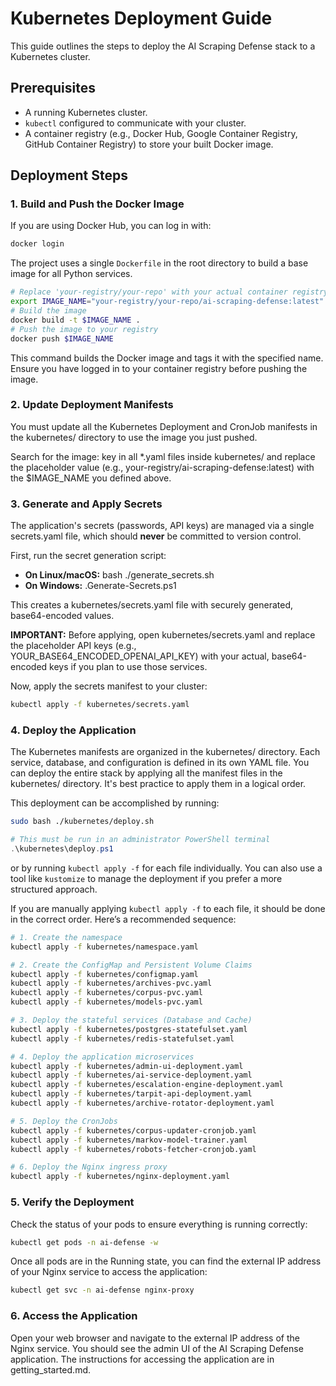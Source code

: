 # Kubernetes Deployment Guide

This guide outlines the steps to deploy the AI Scraping Defense stack to a Kubernetes cluster.

## Prerequisites

- A running Kubernetes cluster.  
- `kubectl` configured to communicate with your cluster.  
- A container registry (e.g., Docker Hub, Google Container Registry, GitHub Container Registry) to store your built Docker image.

## Deployment Steps

### 1. Build and Push the Docker Image

If you are using Docker Hub, you can log in with:

``` bash
docker login
```

The project uses a single `Dockerfile` in the root directory to build a base image for all Python services.

```bash  
# Replace 'your-registry/your-repo' with your actual container registry path  
export IMAGE_NAME="your-registry/your-repo/ai-scraping-defense:latest"
# Build the image  
docker build -t $IMAGE_NAME .
# Push the image to your registry  
docker push $IMAGE_NAME
```

This command builds the Docker image and tags it with the specified name. Ensure you have logged in to your container registry before pushing the image.

### **2. Update Deployment Manifests**

You must update all the Kubernetes Deployment and CronJob manifests in the kubernetes/ directory to use the image you just pushed.

Search for the image: key in all *.yaml files inside kubernetes/ and replace the placeholder value (e.g., your-registry/ai-scraping-defense:latest) with the $IMAGE_NAME you defined above.

### **3. Generate and Apply Secrets**

The application's secrets (passwords, API keys) are managed via a single secrets.yaml file, which should **never** be committed to version control.

First, run the secret generation script:

- **On Linux/macOS:** bash ./generate_secrets.sh
- **On Windows:** .Generate-Secrets.ps1

This creates a kubernetes/secrets.yaml file with securely generated, base64-encoded values.

**IMPORTANT:** Before applying, open kubernetes/secrets.yaml and replace the placeholder API keys (e.g., YOUR_BASE64_ENCODED_OPENAI_API_KEY) with your actual, base64-encoded keys if you plan to use those services.

Now, apply the secrets manifest to your cluster:

``` bash or PowerShell
kubectl apply -f kubernetes/secrets.yaml
```

### **4. Deploy the Application**

The Kubernetes manifests are organized in the kubernetes/ directory. Each service, database, and configuration is defined in its own YAML file.
You can deploy the entire stack by applying all the manifest files in the kubernetes/ directory. It's best practice to apply them in a logical order.

This deployment can be accomplished by running:

```bash
sudo bash ./kubernetes/deploy.sh
```

```PowerShell
# This must be run in an administrator PowerShell terminal
.\kubernetes\deploy.ps1
```

or by running `kubectl apply -f` for each file individually. You can also use a tool like `kustomize` to manage the deployment if you prefer a more structured approach.

If you are manually applying `kubectl apply -f` to each file, it should be done in the correct order. Here’s a recommended sequence:

``` bash or PowerShell
# 1. Create the namespace
kubectl apply -f kubernetes/namespace.yaml

# 2. Create the ConfigMap and Persistent Volume Claims
kubectl apply -f kubernetes/configmap.yaml
kubectl apply -f kubernetes/archives-pvc.yaml
kubectl apply -f kubernetes/corpus-pvc.yaml
kubectl apply -f kubernetes/models-pvc.yaml

# 3. Deploy the stateful services (Database and Cache)
kubectl apply -f kubernetes/postgres-statefulset.yaml
kubectl apply -f kubernetes/redis-statefulset.yaml

# 4. Deploy the application microservices
kubectl apply -f kubernetes/admin-ui-deployment.yaml
kubectl apply -f kubernetes/ai-service-deployment.yaml
kubectl apply -f kubernetes/escalation-engine-deployment.yaml
kubectl apply -f kubernetes/tarpit-api-deployment.yaml
kubectl apply -f kubernetes/archive-rotator-deployment.yaml

# 5. Deploy the CronJobs
kubectl apply -f kubernetes/corpus-updater-cronjob.yaml
kubectl apply -f kubernetes/markov-model-trainer.yaml
kubectl apply -f kubernetes/robots-fetcher-cronjob.yaml

# 6. Deploy the Nginx ingress proxy
kubectl apply -f kubernetes/nginx-deployment.yaml
```

### 5. **Verify the Deployment**

Check the status of your pods to ensure everything is running correctly:

```bash or PowerShell
kubectl get pods -n ai-defense -w
```

Once all pods are in the Running state, you can find the external IP address of your Nginx service to access the application:

```bash or PowerShell
kubectl get svc -n ai-defense nginx-proxy  
```

### 6. **Access the Application**

Open your web browser and navigate to the external IP address of the Nginx service. You should see the admin UI of the AI Scraping Defense application. The instructions for accessing the application are in getting_started.md.
